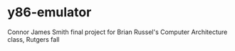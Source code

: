 # y86-emulator

Connor James Smith final project for Brian Russel's Computer Architecture class, Rutgers fall  

